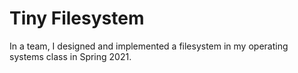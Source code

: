 # Tiny Filesystem

In a team, I designed and implemented a filesystem in my operating systems class in Spring 2021.

